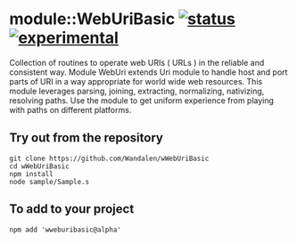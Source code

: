 
# module::WebUriBasic [![status](https://github.com/Wandalen/wWebUriBasic/workflows/publish/badge.svg)](https://github.com/Wandalen/wWebUriBasic/actions?query=workflow%3Apublish) [![experimental](https://img.shields.io/badge/stability-experimental-orange.svg)](https://github.com/emersion/stability-badges#experimental)

Collection of routines to operate web URIs ( URLs ) in the reliable and consistent way. Module WebUri extends Uri module to handle host and port parts of URI in a way appropriate for world wide web resources. This module leverages parsing, joining, extracting, normalizing, nativizing, resolving paths. Use the module to get uniform experience from playing with paths on different platforms.

## Try out from the repository
```
git clone https://github.com/Wandalen/wWebUriBasic
cd wWebUriBasic
npm install
node sample/Sample.s
```

## To add to your project
```
npm add 'wweburibasic@alpha'
```

































































